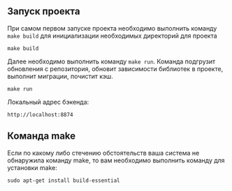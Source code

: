 ## Запуск проекта

При самом первом запуске проекта необходимо выполнить команду ```make build``` для инициализации необходимых директорий для проекта

```
make build
```

Далее необходимо выполнить команду ```make run```. Команда подгрузит обновления с репозитория, обновит зависимости 
библиотек в проекте, выполнит миграции, почистит кэш.

```
make run
```

Локальный адрес бэкенда:

```
http://localhost:8874
```

## Команда make

Если по какому либо стечению обстоятельств ваша система не обнаружила команду
make, то вам необходимо выполнить команду для установки make:

```
sudo apt-get install build-essential
```
